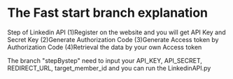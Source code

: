 The Fast start branch explanation
============
Step of Linkedin API 
(1)Register on the website and you will get API Key and Secret Key
(2)Generate Authorization Code
(3)Generate Access token by Authorization Code
(4)Retrieval the data by your own Access token

The branch "stepBystep" need to input your API_KEY, API_SECRET, REDIRECT_URL, target_member_id and you can run the LinkedinAPI.py
